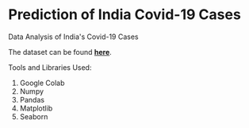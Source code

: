 # Prediction of India Covid-19 Cases
Data Analysis of India's Covid-19 Cases


The dataset can be found [**here**](https://www.kaggle.com/punyaslokaprusty/covid-19-india-tracking).


Tools and Libraries Used:

1. Google Colab
2. Numpy
3. Pandas
4. Matplotlib
5. Seaborn


